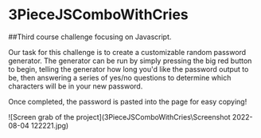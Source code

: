 # 3PieceJSComboWithCries
##Third course challenge focusing on Javascript.

Our task for this challenge is to create a customizable random password generator.
The generator can be run by simply pressing the big red button to begin,
telling the generator how long you'd like the password output to be,
then answering a series of yes/no questions to determine which characters
will be in your new password.

Once completed, the password is pasted into the page for easy copying!

![Screen grab of the project](3PieceJSComboWithCries\Screenshot 2022-08-04 122221.jpg)
